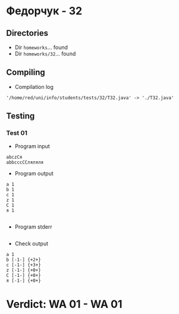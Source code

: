 # Федорчук - 32
## Directories
- Dir `homeworks`... found
- Dir `homeworks/32`... found
## Compiling
- Compilation log
```
'/home/red/uni/info/students/tests/32/T32.java' -> './T32.java'

```
## Testing
### Test 01
- Program input
```
abczCя
abbcccCCляляля

```
- Program output
```
a 1
b 1
c 1
z 1
C 1
я 1


```
- Program stderr
```

```
- Check output
```
a 1
b [-1-] {+2+}
c [-1-] {+3+}
z [-1-] {+0+}
C [-1-] {+0+}
я [-1-] {+0+}

```
# Verdict: **WA 01** - WA 01
